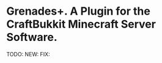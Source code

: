 Grenades+. A Plugin for the CraftBukkit Minecraft Server Software.
==================================================================

TODO:
  NEW:
  FIX: